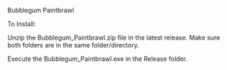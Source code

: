 Bubblegum Paintbrawl

To Install:

Unzip the Bubblegum_Paintbrawl.zip file in the latest release.
Make sure both folders are in the same folder/directory.

Execute the Bubblegum_Paintbrawl.exe in the Release folder.
